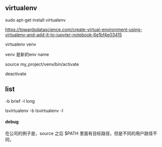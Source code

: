 ##  virtualenv

sudo apt-get install virtualenv

https://towardsdatascience.com/create-virtual-environment-using-virtualenv-and-add-it-to-jupyter-notebook-6e1bf4e03415

virtualenv venv

venv 是新的env name

source my_project/venv/bin/activate

deactivate

## list 
-b      brief
-l      long


lsvirtualenv -b
lsvirtualenv -l


#### debug

在公司的例子是，source 之后 $PATH 里面有目标路径，但是不同的用户路径不同，  